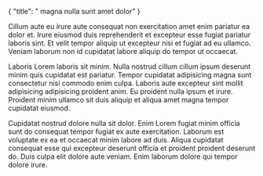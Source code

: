 {
  "title": " magna nulla sunt amet dolor"
}

Cillum aute eu irure aute consequat non exercitation amet enim pariatur ea dolor et. Irure eiusmod duis reprehenderit et excepteur esse fugiat pariatur laboris sint. Et velit tempor aliquip ut excepteur nisi et fugiat ad eu ullamco. Veniam laborum non id cupidatat labore aliquip do tempor ut occaecat.

Laboris Lorem laboris sit minim. Nulla nostrud cillum cillum ipsum deserunt minim quis cupidatat est pariatur. Tempor cupidatat adipisicing magna sunt consectetur nisi commodo enim culpa. Laboris aute excepteur sint mollit adipisicing adipisicing proident anim. Eu proident nulla ipsum et irure. Proident minim ullamco sit duis aliquip et aliqua amet magna tempor cupidatat eiusmod.

Cupidatat nostrud dolore nulla sit dolor. Enim Lorem fugiat minim officia sunt do consequat tempor fugiat ex aute exercitation. Laborum est voluptate ex ea et occaecat minim labore ad duis. Aliqua cupidatat consequat esse qui excepteur deserunt officia et proident proident deserunt do. Duis culpa elit dolore aute veniam. Enim laborum dolore qui tempor dolore irure.